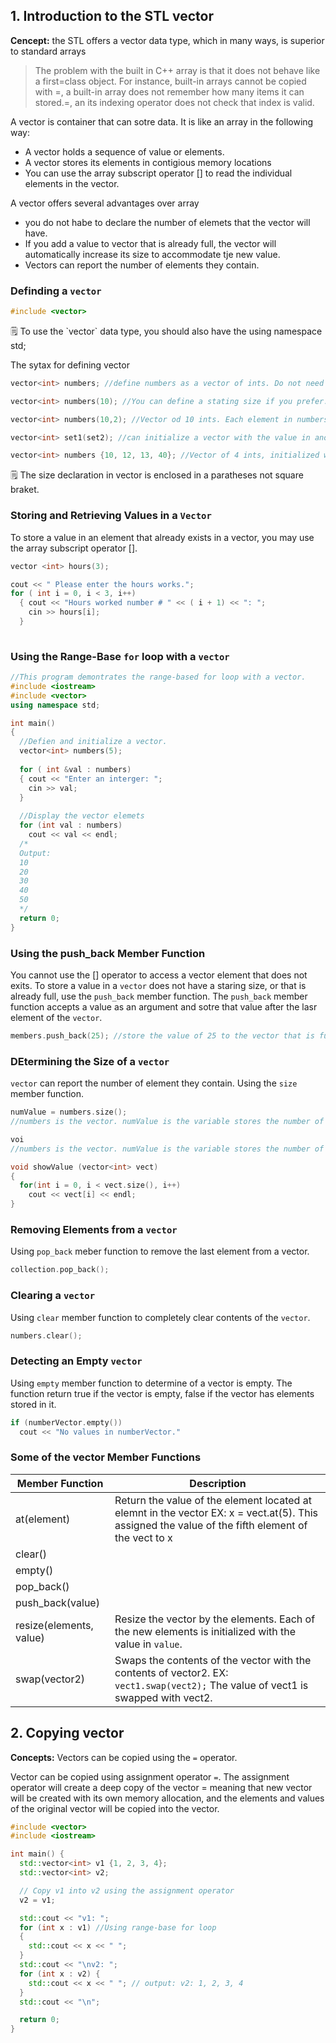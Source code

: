 ## 1. Introduction to the STL vector 
**Cencept:** the STL offers a vector data type, which in many ways, is superior to standard arrays 

> The problem with the built in C++ array is that it does not behave like a first=class object. For instance, built-in arrays cannot be copied with =, a built-in array does not remember how many items it can stored.=, an its indexing operator does not check that index is valid. 

A vector is container that can sotre data. It is like an array in the following way: 
- A vector holds a sequence of value or elements.
- A vector stores its elements in contigious memory locations
- You can use the array subscript operator [] to read the individual elements in the vector.

A vector offers several advantages over array 
- you do not habe to declare the number of elemets that the vector will have. 
- If you add a value to vector that is already full, the vector will automatically increase its size to accommodate tje new value. 
- Vectors can report the number of elements they contain. 

### Definding a `vector`
```cpp 
#include <vector>
```
<aside>
🗒️ To use the `vector` data type, you should also have the using namespace std;

</aside>

The sytax for defining vector 
```cpp 
vector<int> numbers; //define numbers as a vector of ints. Do not need to define the size of an vectors since it expands itself when the vector are full. 

vector<int> numbers(10); //You can define a stating size if you prefer.

vector<int> numbers(10,2); //Vector od 10 ints. Each element in numbers is initialize to the value 2

vector<int> set1(set2); //can initialize a vector with the value in another vector. Set2 will be a copy of set1

vector<int> numbers {10, 12, 13, 40}; //Vector of 4 ints, initialized with the value 10,12, 14, 40.
```

<aside>
🗒️ The size declaration in vector is enclosed in a paratheses not square braket.
</aside>

### Storing and Retrieving Values in a `Vector`
To store a value in an element that already exists in a vector, you may use the array subscript operator []. 
```cpp
vector <int> hours(3); 

cout << " Please enter the hours works."; 
for ( int i = 0, i < 3, i++)
  { cout << "Hours worked number # " << ( i + 1) << ": "; 
    cin >> hours[i];
  }
  
```
### Using the Range-Base `for` loop with a `vector`
```cpp
//This program demontrates the range-based for loop with a vector.
#include <iostream>
#include <vector> 
using namespace std; 

int main()
{
  //Defien and initialize a vector.
  vector<int> numbers(5);
  
  for ( int &val : numbers)
  { cout << "Enter an interger: "; 
    cin >> val; 
  }
  
  //Display the vector elemets
  for (int val : numbers)
    cout << val << endl; 
  /*
  Output: 
  10
  20
  30
  40
  50
  */
  return 0; 
}
```
### Using the push_back Member Function 
You cannot use the [] operator to access a vector element that does not exits. To store a value in a `vector` does not have a staring size, or that is already full, use the `push_back` member function. The `push_back` member function accepts a value as an argument and sotre that value after the lasr element of the `vector`.

```cpp
members.push_back(25); //store the value of 25 to the vector that is fulled or does not have size declaration. 
```

### DEtermining the Size of a `vector`
`vector` can report the number of element they contain. Using the `size` member function. 
```cpp
numValue = numbers.size();
//numbers is the vector. numValue is the variable stores the number of element in the vector numbers

voi 
//numbers is the vector. numValue is the variable stores the number of element in the vector number

void showValue (vector<int> vect)
{
  for(int i = 0, i < vect.size(), i++)
    cout << vect[i] << endl; 
}
```
### Removing Elements from a `vector`
Using `pop_back` meber function to remove the last element from a vector. 
```cpp
collection.pop_back(); 
```
### Clearing a `vector`
Using `clear` member function to completely clear contents of the `vector`.
```cpp
numbers.clear(); 
```

### Detecting an Empty `vector`
Using `empty` member function to determine of a vector is empty. The function return true if the vector is empty, false if the vector has elements stored in it. 
```cpp
if (numberVector.empty())
  cout << "No values in numberVector."
```
### Some of the vector Member Functions
|Member Function | Description |
| --- | --- |
|at(element) | Return the value of the element located at elemnt in the vector EX: x = vect.at(5). This assigned the value of the fifth element of the vect to x|
| clear()| |
| empty() | |
| pop_back() | |
| push_back(value)| |
| resize(elements, value) | Resize the vector by the elements. Each of the new elements is initialized with the value in `value`.|
| swap(vector2) | Swaps the contents of the vector with the contents of vector2. EX: `vect1.swap(vect2);` The value of vect1 is swapped with vect2.|

## 2. Copying vector 
**Concepts:** Vectors can be copied using the `=` operator. 

Vector can be copied using assignment operator `=`. The assignment operator will create a deep copy of the vector = meaning that new vector will be created with its own memory allocation, and the elements and values of the original vector will be copied into the vector. 
```cpp
#include <vector>
#include <iostream>

int main() {
  std::vector<int> v1 {1, 2, 3, 4};
  std::vector<int> v2;

  // Copy v1 into v2 using the assignment operator
  v2 = v1;

  std::cout << "v1: ";
  for (int x : v1) //Using range-base for loop 
  {
    std::cout << x << " "; 
  }
  std::cout << "\nv2: ";
  for (int x : v2) {
    std::cout << x << " "; // output: v2: 1, 2, 3, 4
  }
  std::cout << "\n";

  return 0;
}
```
